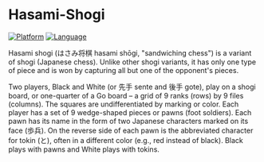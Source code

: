 # Hasami-Shogi

[![Platform](http://img.shields.io/badge/platform-ios-blue.svg?style=flat
)](https://developer.apple.com/iphone/index.action)
[![Language](http://img.shields.io/badge/language-swift-brightgreen.svg?style=flat
)](https://developer.apple.com/swift)

Hasami shogi (はさみ将棋 hasami shōgi, "sandwiching chess") is a variant of shogi (Japanese chess). Unlike other shogi variants, it has only one type of piece and is won by capturing all but one of the opponent's pieces.

Two players, Black and White (or 先手 sente and 後手 gote), play on a shogi board, or one-quarter of a Go board – a grid of 9 ranks (rows) by 9 files (columns). The squares are undifferentiated by marking or color. Each player has a set of 9 wedge-shaped pieces or pawns (foot soldiers). Each pawn has its name in the form of two Japanese characters marked on its face (歩兵). On the reverse side of each pawn is the abbreviated character for tokin (と), often in a different color (e.g., red instead of black). Black plays with pawns and White plays with tokins.
